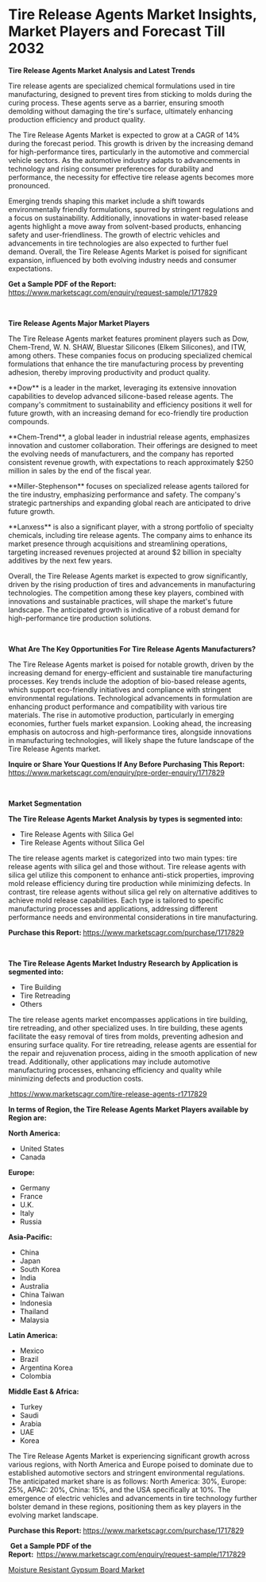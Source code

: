<p><h1>Tire Release Agents Market Insights, Market Players and Forecast Till 2032</h1></p><p><strong>Tire Release Agents Market Analysis and Latest Trends</strong></p>
<p><p>Tire release agents are specialized chemical formulations used in tire manufacturing, designed to prevent tires from sticking to molds during the curing process. These agents serve as a barrier, ensuring smooth demolding without damaging the tire's surface, ultimately enhancing production efficiency and product quality.</p><p>The Tire Release Agents Market is expected to grow at a CAGR of 14% during the forecast period. This growth is driven by the increasing demand for high-performance tires, particularly in the automotive and commercial vehicle sectors. As the automotive industry adapts to advancements in technology and rising consumer preferences for durability and performance, the necessity for effective tire release agents becomes more pronounced.</p><p>Emerging trends shaping this market include a shift towards environmentally friendly formulations, spurred by stringent regulations and a focus on sustainability. Additionally, innovations in water-based release agents highlight a move away from solvent-based products, enhancing safety and user-friendliness. The growth of electric vehicles and advancements in tire technologies are also expected to further fuel demand. Overall, the Tire Release Agents Market is poised for significant expansion, influenced by both evolving industry needs and consumer expectations.</p></p>
<p><strong>Get a Sample PDF of the Report:&nbsp;</strong> <a href="https://www.marketscagr.com/enquiry/request-sample/1717829?utm_campaign=3016&utm_medium=2&utm_source=Github&utm_content=ia&utm_term=01042025&utm_id=tire-release-agents">https://www.marketscagr.com/enquiry/request-sample/1717829</a></p>
<p>&nbsp;</p>
<p><strong>Tire Release Agents Major Market Players</strong></p>
<p><p>The Tire Release Agents market features prominent players such as Dow, Chem-Trend, W. N. SHAW, Bluestar Silicones (Elkem Silicones), and ITW, among others. These companies focus on producing specialized chemical formulations that enhance the tire manufacturing process by preventing adhesion, thereby improving productivity and product quality.</p><p>**Dow** is a leader in the market, leveraging its extensive innovation capabilities to develop advanced silicone-based release agents. The company's commitment to sustainability and efficiency positions it well for future growth, with an increasing demand for eco-friendly tire production compounds.</p><p>**Chem-Trend**, a global leader in industrial release agents, emphasizes innovation and customer collaboration. Their offerings are designed to meet the evolving needs of manufacturers, and the company has reported consistent revenue growth, with expectations to reach approximately $250 million in sales by the end of the fiscal year.</p><p>**Miller-Stephenson** focuses on specialized release agents tailored for the tire industry, emphasizing performance and safety. The company's strategic partnerships and expanding global reach are anticipated to drive future growth.</p><p>**Lanxess** is also a significant player, with a strong portfolio of specialty chemicals, including tire release agents. The company aims to enhance its market presence through acquisitions and streamlining operations, targeting increased revenues projected at around $2 billion in specialty additives by the next few years.</p><p>Overall, the Tire Release Agents market is expected to grow significantly, driven by the rising production of tires and advancements in manufacturing technologies. The competition among these key players, combined with innovations and sustainable practices, will shape the market's future landscape. The anticipated growth is indicative of a robust demand for high-performance tire production solutions.</p></p>
<p>&nbsp;</p>
<p><strong>What Are The Key Opportunities For Tire Release Agents Manufacturers?</strong></p>
<p><p>The Tire Release Agents market is poised for notable growth, driven by the increasing demand for energy-efficient and sustainable tire manufacturing processes. Key trends include the adoption of bio-based release agents, which support eco-friendly initiatives and compliance with stringent environmental regulations. Technological advancements in formulation are enhancing product performance and compatibility with various tire materials. The rise in automotive production, particularly in emerging economies, further fuels market expansion. Looking ahead, the increasing emphasis on autocross and high-performance tires, alongside innovations in manufacturing technologies, will likely shape the future landscape of the Tire Release Agents market.</p></p>
<p><strong>Inquire or Share Your Questions If Any Before Purchasing This Report:</strong> <a href="https://www.marketscagr.com/enquiry/pre-order-enquiry/1717829?utm_campaign=3016&utm_medium=2&utm_source=Github&utm_content=ia&utm_term=01042025&utm_id=tire-release-agents">https://www.marketscagr.com/enquiry/pre-order-enquiry/1717829</a></p>
<p>&nbsp;</p>
<p><strong>Market Segmentation</strong></p>
<p><strong>The Tire Release Agents Market Analysis by types is segmented into:</strong></p>
<p><ul><li>Tire Release Agents with Silica Gel</li><li>Tire Release Agents without Silica Gel</li></ul></p>
<p><p>The tire release agents market is categorized into two main types: tire release agents with silica gel and those without. Tire release agents with silica gel utilize this component to enhance anti-stick properties, improving mold release efficiency during tire production while minimizing defects. In contrast, tire release agents without silica gel rely on alternative additives to achieve mold release capabilities. Each type is tailored to specific manufacturing processes and applications, addressing different performance needs and environmental considerations in tire manufacturing.</p></p>
<p><strong>Purchase this Report:&nbsp;</strong><a href="https://www.marketscagr.com/purchase/1717829?utm_campaign=3016&utm_medium=2&utm_source=Github&utm_content=ia&utm_term=01042025&utm_id=tire-release-agents">https://www.marketscagr.com/purchase/1717829</a></p>
<p>&nbsp;</p>
<p><strong>The Tire Release Agents Market Industry Research by Application is segmented into:</strong></p>
<p><ul><li>Tire Building</li><li>Tire Retreading</li><li>Others</li></ul></p>
<p><p>The tire release agents market encompasses applications in tire building, tire retreading, and other specialized uses. In tire building, these agents facilitate the easy removal of tires from molds, preventing adhesion and ensuring surface quality. For tire retreading, release agents are essential for the repair and rejuvenation process, aiding in the smooth application of new tread. Additionally, other applications may include automotive manufacturing processes, enhancing efficiency and quality while minimizing defects and production costs.</p></p>
<p><a href="https://www.marketscagr.com/tire-release-agents-r1717829?utm_campaign=3016&utm_medium=2&utm_source=Github&utm_content=ia&utm_term=01042025&utm_id=tire-release-agents">&nbsp;https://www.marketscagr.com/tire-release-agents-r1717829</a></p>
<p><strong>In terms of Region, the Tire Release Agents Market Players available by Region are:</strong></p>
<p>
    <p> <strong> North America: </strong>
        <ul>
            <li>United States</li>
            <li>Canada</li>
        </ul>
        </p> 
    <p> <strong> Europe: </strong>
        <ul>
            <li>Germany</li>
            <li>France</li>
            <li>U.K.</li>
            <li>Italy</li>
            <li>Russia</li>
        </ul>
        </p> 
    <p> <strong> Asia-Pacific: </strong>
        <ul>
            <li>China</li>
            <li>Japan</li>
            <li>South Korea</li>
            <li>India</li>
            <li>Australia</li>
            <li>China Taiwan</li>
            <li>Indonesia</li>
            <li>Thailand</li>
            <li>Malaysia</li>
        </ul>
        </p> 
    <p> <strong> Latin America: </strong>
        <ul>
            <li>Mexico</li>
            <li>Brazil</li>
            <li>Argentina Korea</li>
            <li>Colombia</li>
        </ul>
        </p> 
    <p> <strong> Middle East & Africa: </strong>
        <ul>
            <li>Turkey</li>
            <li>Saudi</li>
            <li>Arabia</li>
            <li>UAE</li>
            <li>Korea</li>
        </ul>
    </p>
    </p>
<p><p>The Tire Release Agents Market is experiencing significant growth across various regions, with North America and Europe poised to dominate due to established automotive sectors and stringent environmental regulations. The anticipated market share is as follows: North America: 30%, Europe: 25%, APAC: 20%, China: 15%, and the USA specifically at 10%. The emergence of electric vehicles and advancements in tire technology further bolster demand in these regions, positioning them as key players in the evolving market landscape.</p></p>
<p><strong>Purchase this Report: </strong><a href="https://www.marketscagr.com/purchase/1717829?utm_campaign=3016&utm_medium=2&utm_source=Github&utm_content=ia&utm_term=01042025&utm_id=tire-release-agents">https://www.marketscagr.com/purchase/1717829</a></p>
<p>&nbsp;<strong>Get a Sample PDF of the Report:&nbsp;&nbsp;</strong><a href="https://www.marketscagr.com/enquiry/request-sample/1717829?utm_campaign=3016&utm_medium=2&utm_source=Github&utm_content=ia&utm_term=01042025&utm_id=tire-release-agents">https://www.marketscagr.com/enquiry/request-sample/1717829</a></p>
<p><strong></strong></p>
<p><p><a href="https://github.com/djembashote/Market-Research-Report-List-1/blob/main/moisture-resistant-gypsum-board-market.md?utm_campaign=3016&utm_medium=2&utm_source=Github&utm_content=ia&utm_term=01042025&utm_id=tire-release-agents">Moisture Resistant Gypsum Board Market</a></p></p>